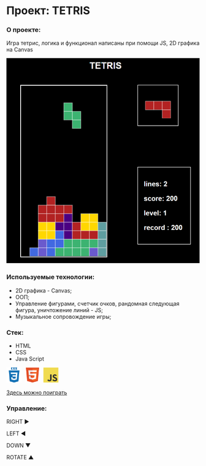 # Проект: TETRIS

### О проекте:
Игра тетрис, логика и функционал написаны при помощи JS, 2D графика на Canvas

<div id="header" align="left">
  <img src="2022-08-07_20-05-14.png" width="600"/>
</div>

### Используемые технологии:
- 2D графика - Canvas;
- OOП;
- Управление фигурами, счетчик очков, рандомная следующая фигура, уничтожение линий - JS;
- Музыкальное сопровождение игры;

### Стек:

- HTML
- CSS
- Java Script

<img src="https://github.com/devicons/devicon/blob/master/icons/css3/css3-plain-wordmark.svg"  title="CSS3" alt="CSS" width="40" height="40"/>&nbsp;
<img src="https://github.com/devicons/devicon/blob/master/icons/html5/html5-original.svg" title="HTML5" alt="HTML" width="40" height="40"/>&nbsp;
<img src="https://github.com/devicons/devicon/blob/master/icons/javascript/javascript-original.svg" title="JavaScript" alt="JavaScript" width="40" height="40"/>&nbsp;


[Здесь можно поиграть](https://elenasharnina.github.io/TETRIS/)


### Управление:
 RIGHT 	&#9658;
 
 LEFT 	&#9668;
 
 DOWN 	&#9660;
 
 ROTATE  	&#9650;
 
